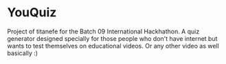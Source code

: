 # YouQuiz
Project of titanefe for the Batch 09 International Hackhathon. A quiz generator designed specially for those people who don't have internet but wants to test themselves on educational videos. Or any other video as well basically :)
